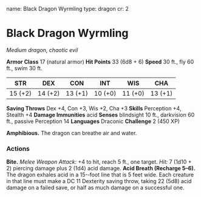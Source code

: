 name: Black Dragon Wyrmling
type: dragon
cr: 2

# Black Dragon Wyrmling
_Medium dragon, chaotic evil_

**Armor Class** 17 (natural armor)
**Hit Points** 33 (6d8 + 6)
**Speed** 30 ft., fly 60 ft., swim 30 ft.

| STR     | DEX     | CON     | INT     | WIS     | CHA     |
|---------|---------|---------|---------|---------|---------|
| 15 (+2) | 14 (+2) | 13 (+1) | 10 (+0) | 11 (+0) | 13 (+1) |

**Saving Throws** Dex +4, Con +3, Wis +2, Cha +3
**Skills** Perception +4, Stealth +4
**Damage Immunities** acid
**Senses** blindsight 10 ft., darkvision 60 ft., passive Perception 14
**Languages** Draconic
**Challenge** 2 (450 XP)

**Amphibious.** The dragon can breathe air and water.

### Actions
**Bite.** _Melee Weapon Attack:_ +4 to hit, reach 5 ft., one target. _Hit:_ 7 (1d10 + 2) piercing damage plus 2 (1d4) acid damage.
**Acid Breath (Recharge 5–6).** The dragon exhales acid in a 15-­‐foot line that is 5 feet wide. Each creature in that line must make a DC 11 Dexterity saving throw, taking 22 (5d8) acid damage on a failed save, or half as much damage on a successful one.

